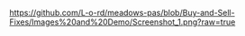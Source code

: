 https://github.com/L-o-rd/meadows-pas/blob/Buy-and-Sell-Fixes/Images%20and%20Demo/Screenshot_1.png?raw=true

